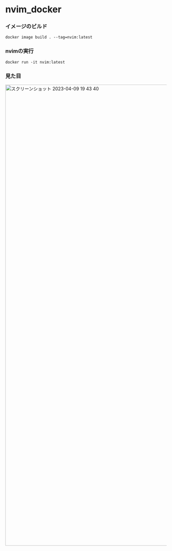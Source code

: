 # nvim_docker

### イメージのビルド

```
docker image build . --tag=nvim:latest
```

### nvimの実行

```
docker run -it nvim:latest
```

### 見た目

<img width="1439" alt="スクリーンショット 2023-04-09 19 43 40" src="https://user-images.githubusercontent.com/47489839/230768131-f29b6425-d174-4758-a094-864be0acd578.png">
